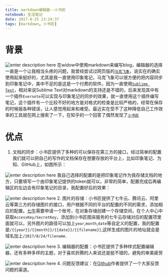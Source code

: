 ```yaml
---
title: markdown编辑器--小书匠
notebook: 生活笔记
date: 2017-8-25 13:24:37
tags: [markdown, 小书匠]
---
```

# 背景

![enter description here][1]
在widow中使用markdown来编写blog，编辑器的选择一直是一个让我相当头疼的问题，我曾经尝试过网页版的[`马克飞象`](https://maxiang.io/)，说实在的确实使用起来挺好的，尤其是我一直使用印象笔记，马克飞象可以很方便的把内容同步到印象笔记中，美中不足的是这是一个付费的软件。因为一直使用[`Sublime Text`](http://www.sublimetext.com/)，相对来说Sublime Text对markdown的支持还是不错的，后来发现其中有一个插件`Evernote`可以实现与印象笔记的同步的效果，就一直使用这个插件编写笔记，这个插件有一个比较不好的地方是对格式的检查是比较严格的，经常在保存的时候报各种错误，让人感觉用起来和难受。最近实在受不了这种降低自己工作效率的工具就在网上搜索了一下，在知乎的一个回答了偶然发现了[`小书匠`](http://soft.xiaoshujiang.com/)
# 优点

 1. 文档的同步：小书匠提供了多种的可以保存在第三方的接口，经过简单的配置我们就可以把自己的写作的文档保存在想要存放的平台上，比如印象笔记、为知、GitHub上，如图所示：
 
  ![enter description here][2]
我自己选择的配置的是把印象笔记作为我存储文档的地方，只要填写一个由印象笔记提供的token就可以，非常的简单，配置完成后再编辑区的左边会有印象笔记的目录，我配置好后的效果：

 ![enter description here][3]
 2. 图片的存储：小书匠提供了七牛云、腾讯云、阿里云等第三方的存储图片的接口，用户根据不同的平台的配置的不同的需求，添加相应的配置。[七牛](https://www.qiniu.com/)需要申请一个账号，在对象存储创建一个存储空间，在个人中心中获取`AccessKey/SecretKey`，添加到小书匠图床服务的七牛云存储对应的配置项里面就可以，另外图片的路径可以加上`year`,`month`,`date`等自定义的配置，我的配置是`/{{year}}/{{month}}/{{date}}/{{filename}}`,这样生成的图片的地址就会是域名加上`/2017/8/24/filename`.

![enter description here][4]
 3. 编辑器的配置：小书匠提供了多种样式配置编辑器，还有多种多样的主题，对于喜欢折腾的人来说还是挺不错的，避免的审美疲劳
 
![enter description here][5]
 4. 问题反馈建议：在[Github](https://github.com/suziwen/markdownxiaoshujiang/issues/)作者提供了一个大家反馈问题的渠道。


  [1]: http://ov138d8j2.bkt.clouddn.com/2017/8/25/2017-08-25_133121.png "小书匠"
  [2]: http://ov138d8j2.bkt.clouddn.com/2017/8/24/2017-08-24_174208.png "第三方存储"
  [3]: http://ov138d8j2.bkt.clouddn.com/2017/8/24/2017-08-24_180445.png "印象笔记目录"
  [4]: http://ov138d8j2.bkt.clouddn.com/2017/8/24/2017-08-24_174220.png "图床服务"
  [5]: http://ov138d8j2.bkt.clouddn.com/2017/8/24/2017-08-24_174330.png "自定义编辑器"